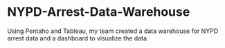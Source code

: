 # NYPD-Arrest-Data-Warehouse
Using Pentaho and Tableau, my team created a data warehouse for NYPD arrest data and a dashboard to visualize the data.
